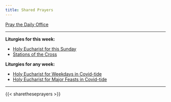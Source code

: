 ```yaml
---
title: Shared Prayers
---
```


[Pray the Daily Office](daily/)

-------------

**Liturgies for this week:**

- [Holy Eucharist for this Sunday](archive/he-current)
- [Stations of the Cross](seasons/lent/stationscross)

**Liturgies for any week:**
- [Holy Eucharist for Weekdays in Covid-tide](archive/he-covid-weekday)
- [Holy Eucharist for Major Feasts in Covid-tide](archive/he-covid-feasts)

------------

{{< sharetheseprayers >}}
